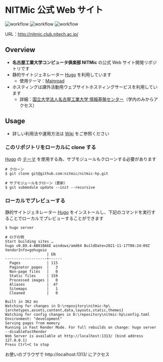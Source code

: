 # NITMic 公式 Web サイト

![workflow](https://github.com/nitmic/nitmic-website/actions/workflows/build.yml/badge.svg)
![workflow](https://github.com/nitmic/nitmic-website/actions/workflows/deploy.yml/badge.svg)
![workflow](https://github.com/nitmic/nitmic-website/actions/workflows/disk_space_alert.yml/badge.svg)

URL：http://nitmic.club.nitech.ac.jp/

## Overview

- **名古屋工業大学コンピュータ俱楽部 NITMic** の公式 Web サイト開発リポジトリです
- 静的サイトジェネレーター [Hugo](https://github.com/gohugoio/hugo) を利用しています
  - 使用テーマ：[Mainroad](https://github.com/Vimux/Mainroad)
- ホスティングは課外活動用ウェブサイトホスティングサービスを利用しています
  - 詳細：[国立大学法人名古屋工業大学 情報基盤センター](https://www.cc.nitech.ac.jp/service/students/web-hosting-club.html)（学内のみからアクセス）

## Usage

- 詳しい利用法や運用方法は [Wiki](https://github.com/nitmic/nitmic-website/wiki) をご参照ください

### このリポジトリをローカルに clone する

[Hugo](https://github.com/gohugoio/hugo) の [テーマ](https://themes.gohugo.io/) を使用する為、サブモジュールもクローンする必要があります

```
# クローン
$ git clone git@github.com:nitmic/nitmic-hp.git

# サブモジュールをクローン（更新）
$ git submodule update --init --recursive
```

### ローカルでプレビューする

静的サイトジェネレーター [Hugo](https://github.com/gohugoio/hugo) をインストールし、下記のコマンドを実行することでローカルでプレビューすることができます

```
$ hugo server

# ログの例
Start building sites …
hugo v0.89.4-AB01BA6E windows/amd64 BuildDate=2021-11-17T08:24:09Z VendorInfo=gohugoio
                   | EN
-------------------+------
  Pages            | 115
  Paginator pages  |   3
  Non-page files   |   0
  Static files     | 159
  Processed images |   0
  Aliases          |  47
  Sitemaps         |   1
  Cleaned          |   0

Built in 362 ms
Watching for changes in D:\repository\nitmic-hp\{archetypes,assets,content,data,layouts,static,themes}
Watching for config changes in D:\repository\nitmic-hp\config.toml
Environment: "development"
Serving pages from memory
Running in Fast Render Mode. For full rebuilds on change: hugo server --disableFastRender
Web Server is available at http://localhost:1313/ (bind address 127.0.0.1)
Press Ctrl+C to stop
```

お使いのブラウザで http://localhost:1313/ にアクセス
